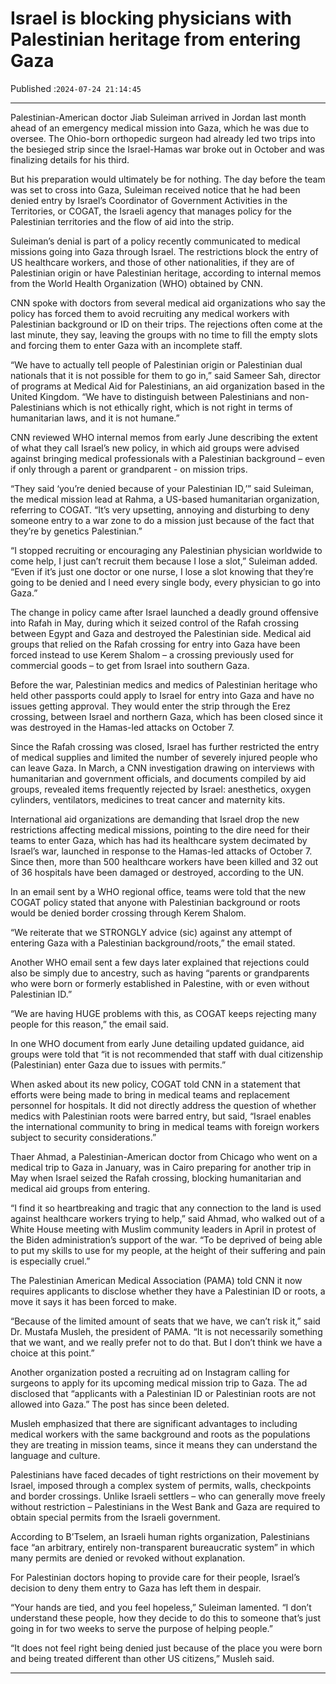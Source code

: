 # Israel is blocking physicians with Palestinian heritage from entering Gaza

Published :`2024-07-24 21:14:45`

---

Palestinian-American doctor Jiab Suleiman arrived in Jordan last month ahead of an emergency medical mission into Gaza, which he was due to oversee. The Ohio-born orthopedic surgeon had already led two trips into the besieged strip since the Israel-Hamas war broke out in October and was finalizing details for his third.

But his preparation would ultimately be for nothing. The day before the team was set to cross into Gaza, Suleiman received notice that he had been denied entry by Israel’s Coordinator of Government Activities in the Territories, or COGAT, the Israeli agency that manages policy for the Palestinian territories and the flow of aid into the strip.

Suleiman’s denial is part of a policy recently communicated to medical missions going into Gaza through Israel. The restrictions block the entry of US healthcare workers, and those of other nationalities, if they are of Palestinian origin or have Palestinian heritage, according to internal memos from the World Health Organization (WHO) obtained by CNN.

CNN spoke with doctors from several medical aid organizations who say the policy has forced them to avoid recruiting any medical workers with Palestinian background or ID on their trips. The rejections often come at the last minute, they say, leaving the groups with no time to fill the empty slots and forcing them to enter Gaza with an incomplete staff.

“We have to actually tell people of Palestinian origin or Palestinian dual nationals that it is not possible for them to go in,” said Sameer Sah, director of programs at Medical Aid for Palestinians, an aid organization based in the United Kingdom. “We have to distinguish between Palestinians and non-Palestinians which is not ethically right, which is not right in terms of humanitarian laws, and it is not humane.”

CNN reviewed WHO internal memos from early June describing the extent of what they call Israel’s new policy, in which aid groups were advised against bringing medical professionals with a Palestinian background – even if only through a parent or grandparent - on mission trips.

“They said ‘you’re denied because of your Palestinian ID,’” said Suleiman, the medical mission lead at Rahma, a US-based humanitarian organization, referring to COGAT. “It’s very upsetting, annoying and disturbing to deny someone entry to a war zone to do a mission just because of the fact that they’re by genetics Palestinian.”

“I stopped recruiting or encouraging any Palestinian physician worldwide to come help, I just can’t recruit them because I lose a slot,” Suleiman added. “Even if it’s just one doctor or one nurse, I lose a slot knowing that they’re going to be denied and I need every single body, every physician to go into Gaza.”

The change in policy came after Israel launched a deadly ground offensive into Rafah in May, during which it seized control of the Rafah crossing between Egypt and Gaza and destroyed the Palestinian side. Medical aid groups that relied on the Rafah crossing for entry into Gaza have been forced instead to use Kerem Shalom – a crossing previously used for commercial goods – to get from Israel into southern Gaza.

Before the war, Palestinian medics and medics of Palestinian heritage who held other passports could apply to Israel for entry into Gaza and have no issues getting approval. They would enter the strip through the Erez crossing, between Israel and northern Gaza, which has been closed since it was destroyed in the Hamas-led attacks on October 7.

Since the Rafah crossing was closed, Israel has further restricted the entry of medical supplies and limited the number of severely injured people who can leave Gaza. In March, a CNN investigation drawing on interviews with humanitarian and government officials, and documents compiled by aid groups, revealed items frequently rejected by Israel: anesthetics, oxygen cylinders, ventilators, medicines to treat cancer and maternity kits.

International aid organizations are demanding that Israel drop the new restrictions affecting medical missions, pointing to the dire need for their teams to enter Gaza, which has had its healthcare system decimated by Israel’s war, launched in response to the Hamas-led attacks of October 7. Since then, more than 500 healthcare workers have been killed and 32 out of 36 hospitals have been damaged or destroyed, according to the UN.

In an email sent by a WHO regional office, teams were told that the new COGAT policy stated that anyone with Palestinian background or roots would be denied border crossing through Kerem Shalom.

“We reiterate that we STRONGLY advice (sic) against any attempt of entering Gaza with a Palestinian background/roots,” the email stated.

Another WHO email sent a few days later explained that rejections could also be simply due to ancestry, such as having “parents or grandparents who were born or formerly established in Palestine, with or even without Palestinian ID.”

“We are having HUGE problems with this, as COGAT keeps rejecting many people for this reason,” the email said.

In one WHO document from early June detailing updated guidance, aid groups were told that “it is not recommended that staff with dual citizenship (Palestinian) enter Gaza due to issues with permits.”

When asked about its new policy, COGAT told CNN in a statement that efforts were being made to bring in medical teams and replacement personnel for hospitals. It did not directly address the question of whether medics with Palestinian roots were barred entry, but said, “Israel enables the international community to bring in medical teams with foreign workers subject to security considerations.”

Thaer Ahmad, a Palestinian-American doctor from Chicago who went on a medical trip to Gaza in January, was in Cairo preparing for another trip in May when Israel seized the Rafah crossing, blocking humanitarian and medical aid groups from entering.

“I find it so heartbreaking and tragic that any connection to the land is used against healthcare workers trying to help,” said Ahmad, who walked out of a White House meeting with Muslim community leaders in April in protest of the Biden administration’s support of the war. “To be deprived of being able to put my skills to use for my people, at the height of their suffering and pain is especially cruel.”

The Palestinian American Medical Association (PAMA) told CNN it now requires applicants to disclose whether they have a Palestinian ID or roots, a move it says it has been forced to make.

“Because of the limited amount of seats that we have, we can’t risk it,” said Dr. Mustafa Musleh, the president of PAMA. “It is not necessarily something that we want, and we really prefer not to do that. But I don’t think we have a choice at this point.”

Another organization posted a recruiting ad on Instagram calling for surgeons to apply for its upcoming medical mission trip to Gaza. The ad disclosed that “applicants with a Palestinian ID or Palestinian roots are not allowed into Gaza.” The post has since been deleted.

Musleh emphasized that there are significant advantages to including medical workers with the same background and roots as the populations they are treating in mission teams, since it means they can understand the language and culture.

Palestinians have faced decades of tight restrictions on their movement by Israel, imposed through a complex system of permits, walls, checkpoints and border crossings. Unlike Israeli settlers – who can generally move freely without restriction – Palestinians in the West Bank and Gaza are required to obtain special permits from the Israeli government.

According to B’Tselem, an Israeli human rights organization, Palestinians face “an arbitrary, entirely non-transparent bureaucratic system” in which many permits are denied or revoked without explanation.

For Palestinian doctors hoping to provide care for their people, Israel’s decision to deny them entry to Gaza has left them in despair.

“Your hands are tied, and you feel hopeless,” Suleiman lamented. “I don’t understand these people, how they decide to do this to someone that’s just going in for two weeks to serve the purpose of helping people.”

“It does not feel right being denied just because of the place you were born and being treated different than other US citizens,” Musleh said.

---

